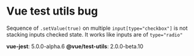 # Vue test utils bug
Sequence of `.setValue(true)` on multiple `input[type="checkbox"]`
is not stacking inputs checked state. It works like inputs are of `type="radio"`

**vue-jest**: 5.0.0-alpha.6
**@vue/test-utils**: 2.0.0-beta.10
